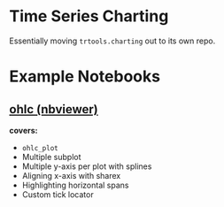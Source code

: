 Time Series Charting
===================

Essentially moving `trtools.charting` out to its own repo.

Example Notebooks
=================
## [ohlc (nbviewer)](http://nbviewer.ipython.org/urls/raw.github.com/dalejung/ts-charting/master/notebooks/ohlc.ipynb)

**covers:**

* `ohlc_plot`
* Multiple subplot
* Multiple y-axis per plot with splines
* Aligning x-axis with sharex
* Highlighting horizontal spans
* Custom tick locator
